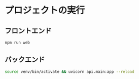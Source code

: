 # プロジェクトの実行

## フロントエンド
```bash
npm run web
```

## バックエンド
```bash
source venv/bin/activate && uvicorn api.main:app --reload
```
